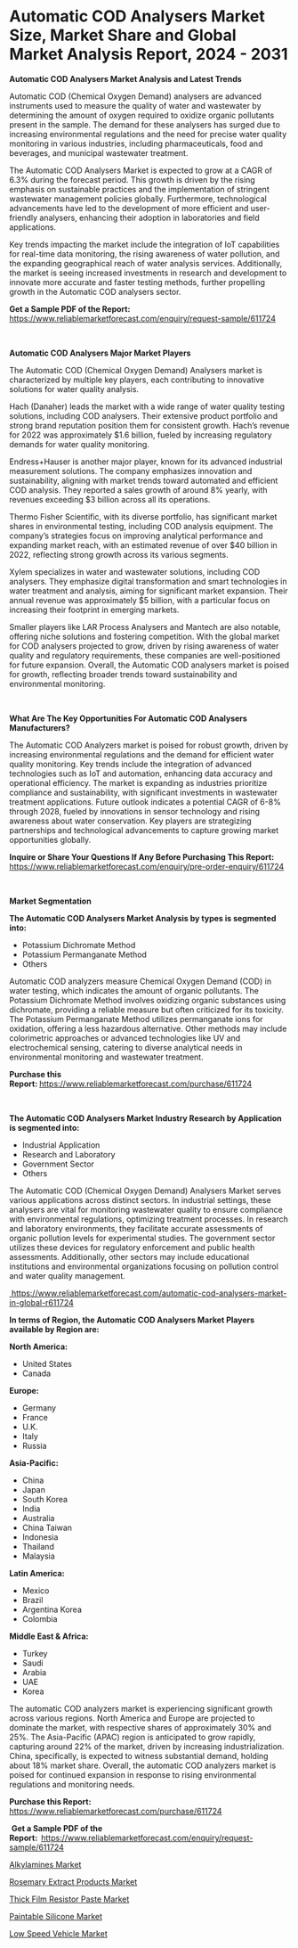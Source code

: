<p><h1>Automatic COD Analysers Market Size, Market Share and Global Market Analysis Report, 2024 - 2031</h1></p><p><strong>Automatic COD Analysers Market Analysis and Latest Trends</strong></p>
<p><p>Automatic COD (Chemical Oxygen Demand) analysers are advanced instruments used to measure the quality of water and wastewater by determining the amount of oxygen required to oxidize organic pollutants present in the sample. The demand for these analysers has surged due to increasing environmental regulations and the need for precise water quality monitoring in various industries, including pharmaceuticals, food and beverages, and municipal wastewater treatment.</p><p>The Automatic COD Analysers Market is expected to grow at a CAGR of 6.3% during the forecast period. This growth is driven by the rising emphasis on sustainable practices and the implementation of stringent wastewater management policies globally. Furthermore, technological advancements have led to the development of more efficient and user-friendly analysers, enhancing their adoption in laboratories and field applications.</p><p>Key trends impacting the market include the integration of IoT capabilities for real-time data monitoring, the rising awareness of water pollution, and the expanding geographical reach of water analysis services. Additionally, the market is seeing increased investments in research and development to innovate more accurate and faster testing methods, further propelling growth in the Automatic COD analysers sector.</p></p>
<p><strong>Get a Sample PDF of the Report:&nbsp;</strong> <a href="https://www.reliablemarketforecast.com/enquiry/request-sample/611724?utm_campaign=1870&utm_medium=2&utm_source=Github&utm_content=ia&utm_term=10122024&utm_id=automatic-cod-analysers">https://www.reliablemarketforecast.com/enquiry/request-sample/611724</a></p>
<p>&nbsp;</p>
<p><strong>Automatic COD Analysers Major Market Players</strong></p>
<p><p>The Automatic COD (Chemical Oxygen Demand) Analysers market is characterized by multiple key players, each contributing to innovative solutions for water quality analysis. </p><p>Hach (Danaher) leads the market with a wide range of water quality testing solutions, including COD analysers. Their extensive product portfolio and strong brand reputation position them for consistent growth. Hach’s revenue for 2022 was approximately $1.6 billion, fueled by increasing regulatory demands for water quality monitoring.</p><p>Endress+Hauser is another major player, known for its advanced industrial measurement solutions. The company emphasizes innovation and sustainability, aligning with market trends toward automated and efficient COD analysis. They reported a sales growth of around 8% yearly, with revenues exceeding $3 billion across all its operations.</p><p>Thermo Fisher Scientific, with its diverse portfolio, has significant market shares in environmental testing, including COD analysis equipment. The company’s strategies focus on improving analytical performance and expanding market reach, with an estimated revenue of over $40 billion in 2022, reflecting strong growth across its various segments.</p><p>Xylem specializes in water and wastewater solutions, including COD analysers. They emphasize digital transformation and smart technologies in water treatment and analysis, aiming for significant market expansion. Their annual revenue was approximately $5 billion, with a particular focus on increasing their footprint in emerging markets.</p><p>Smaller players like LAR Process Analysers and Mantech are also notable, offering niche solutions and fostering competition. With the global market for COD analysers projected to grow, driven by rising awareness of water quality and regulatory requirements, these companies are well-positioned for future expansion. Overall, the Automatic COD analysers market is poised for growth, reflecting broader trends toward sustainability and environmental monitoring.</p></p>
<p>&nbsp;</p>
<p><strong>What Are The Key Opportunities For Automatic COD Analysers Manufacturers?</strong></p>
<p><p>The Automatic COD Analyzers market is poised for robust growth, driven by increasing environmental regulations and the demand for efficient water quality monitoring. Key trends include the integration of advanced technologies such as IoT and automation, enhancing data accuracy and operational efficiency. The market is expanding as industries prioritize compliance and sustainability, with significant investments in wastewater treatment applications. Future outlook indicates a potential CAGR of 6-8% through 2028, fueled by innovations in sensor technology and rising awareness about water conservation. Key players are strategizing partnerships and technological advancements to capture growing market opportunities globally.</p></p>
<p><strong>Inquire or Share Your Questions If Any Before Purchasing This Report:</strong> <a href="https://www.reliablemarketforecast.com/enquiry/pre-order-enquiry/611724?utm_campaign=1870&utm_medium=2&utm_source=Github&utm_content=ia&utm_term=10122024&utm_id=automatic-cod-analysers">https://www.reliablemarketforecast.com/enquiry/pre-order-enquiry/611724</a></p>
<p>&nbsp;</p>
<p><strong>Market Segmentation</strong></p>
<p><strong>The Automatic COD Analysers Market Analysis by types is segmented into:</strong></p>
<p><ul><li>Potassium Dichromate Method</li><li>Potassium Permanganate Method</li><li>Others</li></ul></p>
<p><p>Automatic COD analyzers measure Chemical Oxygen Demand (COD) in water testing, which indicates the amount of organic pollutants. The Potassium Dichromate Method involves oxidizing organic substances using dichromate, providing a reliable measure but often criticized for its toxicity. The Potassium Permanganate Method utilizes permanganate ions for oxidation, offering a less hazardous alternative. Other methods may include colorimetric approaches or advanced technologies like UV and electrochemical sensing, catering to diverse analytical needs in environmental monitoring and wastewater treatment.</p></p>
<p><strong>Purchase this Report:&nbsp;</strong><a href="https://www.reliablemarketforecast.com/purchase/611724?utm_campaign=1870&utm_medium=2&utm_source=Github&utm_content=ia&utm_term=10122024&utm_id=automatic-cod-analysers">https://www.reliablemarketforecast.com/purchase/611724</a></p>
<p>&nbsp;</p>
<p><strong>The Automatic COD Analysers Market Industry Research by Application is segmented into:</strong></p>
<p><ul><li>Industrial Application</li><li>Research and Laboratory</li><li>Government Sector</li><li>Others</li></ul></p>
<p><p>The Automatic COD (Chemical Oxygen Demand) Analysers Market serves various applications across distinct sectors. In industrial settings, these analysers are vital for monitoring wastewater quality to ensure compliance with environmental regulations, optimizing treatment processes. In research and laboratory environments, they facilitate accurate assessments of organic pollution levels for experimental studies. The government sector utilizes these devices for regulatory enforcement and public health assessments. Additionally, other sectors may include educational institutions and environmental organizations focusing on pollution control and water quality management.</p></p>
<p><a href="https://www.reliablemarketforecast.com/automatic-cod-analysers-market-in-global-r611724?utm_campaign=1870&utm_medium=2&utm_source=Github&utm_content=ia&utm_term=10122024&utm_id=automatic-cod-analysers">&nbsp;https://www.reliablemarketforecast.com/automatic-cod-analysers-market-in-global-r611724</a></p>
<p><strong>In terms of Region, the Automatic COD Analysers Market Players available by Region are:</strong></p>
<p>
    <p> <strong> North America: </strong>
        <ul>
            <li>United States</li>
            <li>Canada</li>
        </ul>
        </p> 
    <p> <strong> Europe: </strong>
        <ul>
            <li>Germany</li>
            <li>France</li>
            <li>U.K.</li>
            <li>Italy</li>
            <li>Russia</li>
        </ul>
        </p> 
    <p> <strong> Asia-Pacific: </strong>
        <ul>
            <li>China</li>
            <li>Japan</li>
            <li>South Korea</li>
            <li>India</li>
            <li>Australia</li>
            <li>China Taiwan</li>
            <li>Indonesia</li>
            <li>Thailand</li>
            <li>Malaysia</li>
        </ul>
        </p> 
    <p> <strong> Latin America: </strong>
        <ul>
            <li>Mexico</li>
            <li>Brazil</li>
            <li>Argentina Korea</li>
            <li>Colombia</li>
        </ul>
        </p> 
    <p> <strong> Middle East & Africa: </strong>
        <ul>
            <li>Turkey</li>
            <li>Saudi</li>
            <li>Arabia</li>
            <li>UAE</li>
            <li>Korea</li>
        </ul>
    </p>
    </p>
<p><p>The automatic COD analyzers market is experiencing significant growth across various regions. North America and Europe are projected to dominate the market, with respective shares of approximately 30% and 25%. The Asia-Pacific (APAC) region is anticipated to grow rapidly, capturing around 22% of the market, driven by increasing industrialization. China, specifically, is expected to witness substantial demand, holding about 18% market share. Overall, the automatic COD analyzers market is poised for continued expansion in response to rising environmental regulations and monitoring needs.</p></p>
<p><strong>Purchase this Report: </strong><a href="https://www.reliablemarketforecast.com/purchase/611724?utm_campaign=1870&utm_medium=2&utm_source=Github&utm_content=ia&utm_term=10122024&utm_id=automatic-cod-analysers">https://www.reliablemarketforecast.com/purchase/611724</a></p>
<p>&nbsp;<strong>Get a Sample PDF of the Report:&nbsp;&nbsp;</strong><a href="https://www.reliablemarketforecast.com/enquiry/request-sample/611724?utm_campaign=1870&utm_medium=2&utm_source=Github&utm_content=ia&utm_term=10122024&utm_id=automatic-cod-analysers">https://www.reliablemarketforecast.com/enquiry/request-sample/611724</a></p>
<p><strong></strong></p>
<p><p><a href="https://www.linkedin.com/pulse/futur-trend-quest-sl8ue?utm_campaign=1870&utm_medium=2&utm_source=Github&utm_content=ia&utm_term=10122024&utm_id=automatic-cod-analysers">Alkylamines Market</a></p><p><a href="https://github.com/PeterParrish5/Market-Research-Report-List-7/blob/main/rosemary-extract-products-market.md?utm_campaign=1870&utm_medium=2&utm_source=Github&utm_content=ia&utm_term=10122024&utm_id=automatic-cod-analysers">Rosemary Extract Products Market</a></p><p><a href="https://www.linkedin.com/pulse/th-score-market-0ptye?utm_campaign=1870&utm_medium=2&utm_source=Github&utm_content=ia&utm_term=10122024&utm_id=automatic-cod-analysers">Thick Film Resistor Paste Market</a></p><p><a href="https://www.linkedin.com/pulse/th-score-market-0ptye?utm_campaign=1870&utm_medium=2&utm_source=Github&utm_content=ia&utm_term=10122024&utm_id=automatic-cod-analysers">Paintable Silicone Market</a></p><p><a href="https://www.linkedin.com/pulse/futur-trend-quest-sl8ue?utm_campaign=1870&utm_medium=2&utm_source=Github&utm_content=ia&utm_term=10122024&utm_id=automatic-cod-analysers">Low Speed Vehicle Market</a></p></p>